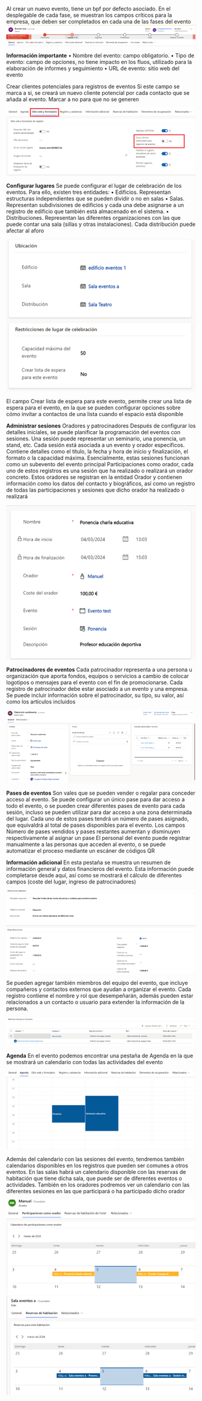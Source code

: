 

Al crear un nuevo evento, tiene un bpf por defecto asociado. En el desplegable de cada fase, se muestran los campos críticos para la empresa, que deben ser completados en cada una de las fases del evento
![1.png](/.attachments/1-43aee9dc-eed0-4d39-8be1-b2896795fc72.png)

**Información importante**
•	Nombre del evento: campo obligatorio.
•	Tipo de evento: campo de opciones, no tiene impacto en los fluos, utilizado para la elaboración de informes y seguimiento
•	URL de evento: sitio web del evento

Crear clientes potenciales para registros de eventos
Si este campo se marca a si, se creará un nuevo cliente potencial por cada contacto que se añada al evento. Marcar a no para que no se generen

![2.png](/.attachments/2-8833e837-7ef6-4032-891f-65be609156d2.png)


**Configurar lugares**
Se puede configurar el lugar de celebración de los eventos. Para ello, existen tres entidades:
•	Edificios. Representan estructuras independientes que se pueden dividir o no en salas
•	Salas. Representan subdivisiones de edificios y cada una debe asignarse a un registro de edificio que también está almacenado en el sistema.
•	Distribuciones. Representan las diferentes organizaciones con las que puede contar una sala (sillas y otras instalaciones). Cada distribución puede afectar al aforo

![3.png](/.attachments/3-27121264-98c7-4736-988c-f1f790a4cae7.png)

El campo Crear lista de espera para este evento, permite crear una lista de espera para el evento, en la que se pueden configurar opciones sobre cómo invitar a contactos de una lista cuando el espacio está disponible


**Administrar sesiones**
Oradores y patrocinadores
Después de configurar los detalles iniciales, se puede planificar la programación del eventos con sesiones. 
Una sesión puede representar un seminario, una ponencia, un stand, etc. Cada sesión está asociada a un evento y orador específicos. Contiene detalles como el título, la fecha y hora de inicio y finalización, el formato o la capacidad máxima. Esencialmente, estas sesiones funcionan como un subevento del evento principal
Participaciones como orador, cada uno de estos registros es una sesión que ha realizado o realizará un orador concreto. Estos oradores se registran en la entidad Orador y contienen información como los datos del contacto y biográficos, así como un registro de todas las participaciones y sesiones que dicho orador ha realizado o realizará

![4.png](/.attachments/4-f4819bc1-e533-4362-828c-591cb52fbbea.png)

**Patrocinadores de eventos**
Cada patrocinador representa a una persona u organización que aporta fondos, equipos o servicios a cambio de colocar logotipos o mensajes para el evento con el fin de promocionarse. Cada registro de patrocinador debe estar asociado a un evento y una empresa. Se puede incluir información sobre el patrocinador, su tipo, su valor, así como los artículos incluidos

![5.png](/.attachments/5-f0644263-6707-4ff7-bdbe-a0c36b8e42dc.png)

**Pases de eventos**
Son vales que se pueden vender o regalar para conceder acceso al evento. Se puede configurar un único pase para dar acceso a todo el evento, o se pueden crear diferentes pases de evento para cada sesión, incluso se pueden utilizar para dar acceso a una zona determinada del lugar.
Cada uno de estos pases tendrá un número de pases asignado, que equivaldrá al total de pases disponibles para el evento. Los campos Número de pases vendidos y pases restantes aumentan y disminuyen respectivamente al asignar un pase
El personal del evento puede registrar manualmente a las personas que acceden al evento, o se puede automatizar el proceso mediante un escáner de códigos QR

**Información adicional**
En esta pestaña se muestra un resumen de información general y datos financieros del evento. Esta información puede completarse desde aquí, así como se mostrará el cálculo de diferentes campos (coste del lugar, ingreso de patrocinadores)

![6.png](/.attachments/6-578eacb0-4eec-41c3-8358-8e9493889e17.png)

Se pueden agregar también miembros del equipo del evento, que incluye compañeros y contactos externos que ayudan a organizar el evento. Cada registro contiene el nombre y rol que desempeñarán, además pueden estar relacionados a un contacto o usuario para extender la información de la persona.

![7.png](/.attachments/7-2151d54f-cdaf-46a3-b010-a7daa892a830.png)

**Agenda**
En el evento podemos encontrar una pestaña de Agenda en la que se mostrará un calendario con todas las actividades del evento

![8.png](/.attachments/8-13cf112a-ebbe-40d0-b291-4ec172962a61.png)

Además del calendario con las sesiones del evento, tendremos también calendarios disponibles en los registros que pueden ser comunes a otros eventos.
En las salas habrá un calendario disponible con las reservas de habitación que tiene dicha sala, que puede ser de diferentes eventos o actividades. También en los oradores podremos ver un calendario con las diferentes sesiones en las que participará o ha participado dicho orador

![9.png](/.attachments/9-3ebfd8bb-5e32-4378-ab78-9b1aff5b6870.png)
![10.png](/.attachments/10-cbb767a5-ee26-4e7e-884d-5b424d1138e5.png)

